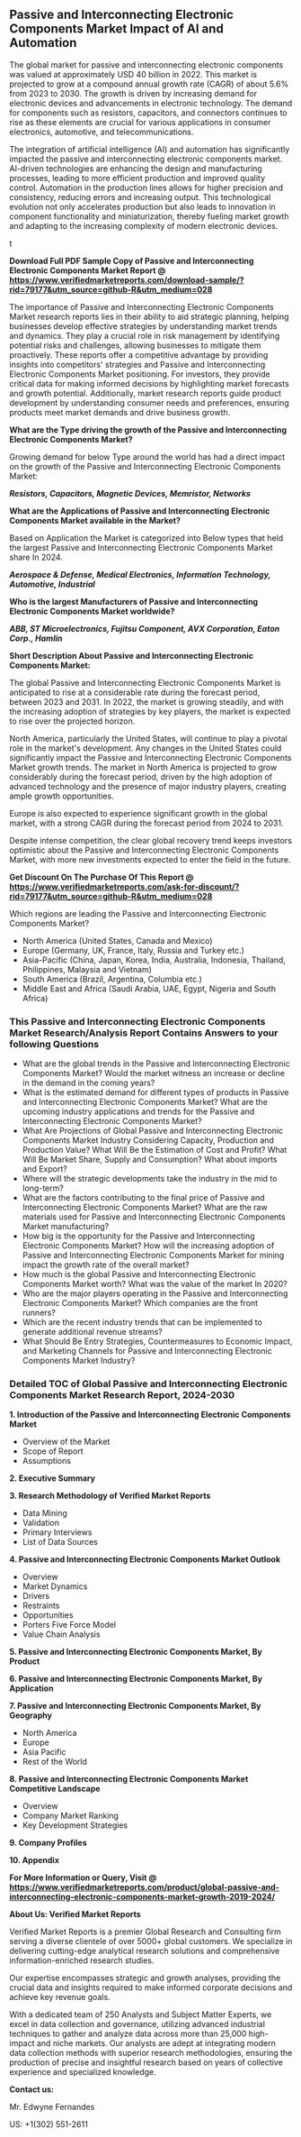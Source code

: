 <h2>Passive and Interconnecting Electronic Components Market Impact of AI and Automation</h2><p>The global market for passive and interconnecting electronic components was valued at approximately USD 40 billion in 2022. This market is projected to grow at a compound annual growth rate (CAGR) of about 5.6% from 2023 to 2030. The growth is driven by increasing demand for electronic devices and advancements in electronic technology. The demand for components such as resistors, capacitors, and connectors continues to rise as these elements are crucial for various applications in consumer electronics, automotive, and telecommunications.</p><p>The integration of artificial intelligence (AI) and automation has significantly impacted the passive and interconnecting electronic components market. AI-driven technologies are enhancing the design and manufacturing processes, leading to more efficient production and improved quality control. Automation in the production lines allows for higher precision and consistency, reducing errors and increasing output. This technological evolution not only accelerates production but also leads to innovation in component functionality and miniaturization, thereby fueling market growth and adapting to the increasing complexity of modern electronic devices.</p>t</p><p id="" class=""><strong>Download Full PDF Sample Copy of Passive and Interconnecting Electronic Components Market Report @ <a href="https://www.verifiedmarketreports.com/download-sample/?rid=79177&utm_source=github-R&utm_medium=028" target="_blank">https://www.verifiedmarketreports.com/download-sample/?rid=79177&utm_source=github-R&utm_medium=028</a></strong></p><p>The importance of&nbsp;Passive and Interconnecting Electronic Components Market research reports lies in their ability to aid strategic planning, helping businesses develop effective strategies by understanding market trends and dynamics. They play a crucial role in risk management by identifying potential risks and challenges, allowing businesses to mitigate them proactively. These reports offer a competitive advantage by providing insights into competitors' strategies and Passive and Interconnecting Electronic Components Market positioning. For investors, they provide critical data for making informed decisions by highlighting market forecasts and growth potential. Additionally, market research reports guide product development by understanding consumer needs and preferences, ensuring products meet market demands and drive business growth.</p><p><strong>What are the&nbsp;Type driving the growth of the Passive and Interconnecting Electronic Components Market?</strong></p><p id="" class="">Growing demand for below Type around the world has had a direct impact on the growth of the Passive and Interconnecting Electronic Components Market:</p><em><strong>Resistors, Capacitors, Magnetic Devices, Memristor, Networks</strong></em></p><strong>What are the&nbsp;Applications&nbsp;of Passive and Interconnecting Electronic Components Market available in the Market?</strong></p><p id="" class="">Based on Application the Market is categorized into Below types that held the largest Passive and Interconnecting Electronic Components Market share In 2024.</p><em><strong>Aerospace & Defense, Medical Electronics, Information Technology, Automotive, Industrial</strong></em></p><strong>Who is the largest Manufacturers of Passive and Interconnecting Electronic Components Market worldwide?</strong></p><p><em><strong>ABB, ST Microelectronics, Fujitsu Component, AVX Corporation, Eaton Corp., Hamlin</strong></em></p><p id="" class=""><strong>Short Description About Passive and Interconnecting Electronic Components Market:</strong></p><p>The global Passive and Interconnecting Electronic Components Market is anticipated to rise at a considerable rate during the forecast period, between 2023 and 2031. In 2022, the market is growing steadily, and with the increasing adoption of strategies by key players, the market is expected to rise over the projected horizon.</p><p>North America, particularly the United States, will continue to play a pivotal role in the market's development. Any changes in the United States could significantly impact the Passive and Interconnecting Electronic Components Market growth trends. The market in North America is projected to grow considerably during the forecast period, driven by the high adoption of advanced technology and the presence of major industry players, creating ample growth opportunities.</p><p>Europe is also expected to experience significant growth in the global market, with a strong CAGR during the forecast period from 2024 to 2031.</p><p>Despite intense competition, the clear global recovery trend keeps investors optimistic about the Passive and Interconnecting Electronic Components Market, with more new investments expected to enter the field in the future.</p><p id="" class=""><strong>Get Discount On The Purchase Of This Report @ <a href="https://www.verifiedmarketreports.com/ask-for-discount/?rid=79177&utm_source=github-R&utm_medium=028" target="_blank">https://www.verifiedmarketreports.com/ask-for-discount/?rid=79177&utm_source=github-R&utm_medium=028</a></strong></p>Which regions are leading the Passive and Interconnecting Electronic Components Market?</p><ul><li>North America (United States, Canada and Mexico)</li><li>Europe (Germany, UK, France, Italy, Russia and Turkey etc.)</li><li>Asia-Pacific (China, Japan, Korea, India, Australia, Indonesia, Thailand, Philippines, Malaysia and Vietnam)</li><li>South America (Brazil, Argentina, Columbia etc.)</li><li>Middle East and Africa (Saudi Arabia, UAE, Egypt, Nigeria and South Africa)</li></ul><h3 id="" class="">This Passive and Interconnecting Electronic Components Market Research/Analysis Report Contains Answers to your following Questions</h3><ul><li>What are the global trends in the Passive and Interconnecting Electronic Components Market? Would the market witness an increase or decline in the demand in the coming years?</li><li>What is the estimated demand for different types of products in Passive and Interconnecting Electronic Components Market? What are the upcoming industry applications and trends for the Passive and Interconnecting Electronic Components Market?</li><li>What Are Projections of Global Passive and Interconnecting Electronic Components Market Industry Considering Capacity, Production and Production Value? What Will Be the Estimation of Cost and Profit? What Will Be Market Share, Supply and Consumption? What about imports and Export?</li><li>Where will the strategic developments take the industry in the mid to long-term?</li><li>What are the factors contributing to the final price of Passive and Interconnecting Electronic Components Market? What are the raw materials used for Passive and Interconnecting Electronic Components Market manufacturing?</li><li>How big is the opportunity for the Passive and Interconnecting Electronic Components Market? How will the increasing adoption of Passive and Interconnecting Electronic Components Market for mining impact the growth rate of the overall market?</li><li>How much is the global Passive and Interconnecting Electronic Components Market worth? What was the value of the market In 2020?</li><li>Who are the major players operating in the Passive and Interconnecting Electronic Components Market? Which companies are the front runners?</li><li>Which are the recent industry trends that can be implemented to generate additional revenue streams?</li><li>What Should Be Entry Strategies, Countermeasures to Economic Impact, and Marketing Channels for Passive and Interconnecting Electronic Components Market Industry?</li></ul><h3 id="" class="">Detailed TOC of Global Passive and Interconnecting Electronic Components Market Research Report, 2024-2030</h3><p id="" class=""><strong>1. Introduction of the Passive and Interconnecting Electronic Components Market</strong></p><ul><li>Overview of the Market</li><li>Scope of Report</li><li>Assumptions</li></ul><p id="" class=""><strong>2. Executive Summary</strong></p><p id="" class=""><strong>3. Research Methodology of Verified Market Reports</strong></p><ul><li>Data Mining</li><li>Validation</li><li>Primary Interviews</li><li>List of Data Sources</li></ul><p id="" class=""><strong>4. Passive and Interconnecting Electronic Components Market Outlook</strong></p><ul><li>Overview</li><li>Market Dynamics</li><li>Drivers</li><li>Restraints</li><li>Opportunities</li><li>Porters Five Force Model</li><li>Value Chain Analysis</li></ul><p id="" class=""><strong>5. Passive and Interconnecting Electronic Components Market, By Product</strong></p><p id="" class=""><strong>6. Passive and Interconnecting Electronic Components Market, By Application</strong></p><p id="" class=""><strong>7. Passive and Interconnecting Electronic Components Market, By Geography</strong></p><ul><li>North America</li><li>Europe</li><li>Asia Pacific</li><li>Rest of the World</li></ul><p id="" class=""><strong>8. Passive and Interconnecting Electronic Components Market Competitive Landscape</strong></p><ul><li>Overview</li><li>Company Market Ranking</li><li>Key Development Strategies</li></ul><p id="" class=""><strong>9. Company Profiles</strong></p><p id="" class=""><strong>10. Appendix</strong></p><p id="" class=""><strong>For More Information or Query, Visit @ <a href="https://www.verifiedmarketreports.com/product/global-passive-and-interconnecting-electronic-components-market-growth-2019-2024/" target="_blank">https://www.verifiedmarketreports.com/product/global-passive-and-interconnecting-electronic-components-market-growth-2019-2024/</a></strong></p><p id="" class=""><strong>About Us: Verified Market Reports</strong></p><p id="" class="">Verified Market Reports is a premier Global Research and Consulting firm serving a diverse clientele of over 5000+ global customers. We specialize in delivering cutting-edge analytical research solutions and comprehensive information-enriched research studies.</p><p id="" class="">Our expertise encompasses strategic and growth analyses, providing the crucial data and insights required to make informed corporate decisions and achieve key revenue goals.</p><p id="" class="">With a dedicated team of 250 Analysts and Subject Matter Experts, we excel in data collection and governance, utilizing advanced industrial techniques to gather and analyze data across more than 25,000 high-impact and niche markets. Our analysts are adept at integrating modern data collection methods with superior research methodologies, ensuring the production of precise and insightful research based on years of collective experience and specialized knowledge.</p><p id="" class=""><strong>Contact us:</strong></p><p id="" class="">Mr. Edwyne Fernandes</p><p id="" class="">US: +1(302) 551-2611</p>